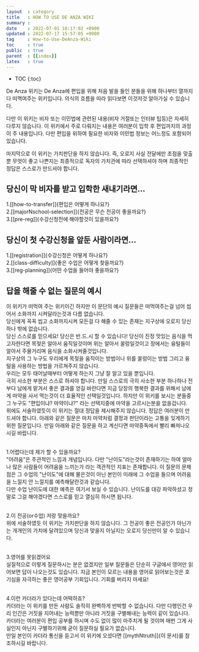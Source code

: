 ```yaml
---
layout  : category
title   : HOW TO USE DE ANZA WIKI
summary :
date    : 2022-07-01 18:17:02 +0900
updated : 2022-07-17 15:57:05 +0900
tag     : How-to-Use-DeAnza-Wiki
toc     : true
public  : true
parent  : [[index]]
latex   : true
---
```

* TOC
{:toc}

De Anza 위키는 De Anza에 편입을 위해 처음 발을 들인 분들을 위해 하나부터 열까지 다 떠멱여주는 위키입니다. 의식의 흐름을 따라 읽다보면 이것저것 알아가실 수 있습니다.

다만 이 위키는 비자 또는 이민법에 관련된 내용(비자 거절또는 인터뷰 팁등)은 자세히 다루지 않습니다.
이 위키에서 주로 다뤄지는 내용은 여러분이 입학 후 편입까지의 과정이 주 내용입니다. 다만 편입을 위하여 필요한 비자와 이민법 정보는 어느정도 포함되어 있습니다.

마지막으로 이 위키는 가치판단을 하지 않습니다. 즉, 오로지 사실 전달에만 초점을 맞출 뿐 무엇이 좋고 나쁜지는 최종적으로 독자의 가치관에 따라 선택하셔야 하며 최종적인 정답은 스스로가 만드셔야 합니다.


## 당신이 막 비자를 받고 입학한 새내기라면...

1.[[how-to-transfer]]{편입은 어떻게 하나요?}  
2.[[majorNschool-selection]]{전공은 무슨 전공이 좋을까요?}  
3.[[pre-reg]]{수강신청전에 해야할것이 있을까요?}

## 당신이 첫 수강신청을 앞둔 사람이라면...

1.[[registration]]{수강신청은 어떻게 하나요?}  
2.[[class-difficulty]]{좋은 수업은 어떻게 찾을까요?}  
3.[[reg-planning]]{어떤 수업을 들어야 좋을까요?}  

## 답을 해줄 수 없는 질문의 예시
이 위키가 떠먹여 주는 위키이긴 하지만 이 문단의 예시 질문들은 떠먹여주는걸 넘어 씹어서 소화까지 시켜달라는것과 다름 없습니다.  
당신에게 꼭꼭 씹고 소화까지시켜 모든걸 다 해줄 수 있는 존재는 지구상에 오로지 당신 하나 밖에 없습니다.  
당신 스스로를 믿으세요! 당신은 반.드.시 할 수 있습니다! 당신이 진정 맛있는 음식을 먹고자한다면 목젖은 알아서 움직일것이며 위는 알아서 꿀렁일것이고 장에서는 융털들이 알아서 주물거리며 음식을 소화시켜줄것입니다.  
지구상의 그 누구도 우리에게 목젖을 움직이는 방법이나 위를 꿀렁이는 방법 그리고 융털을 사용하는 방법을 가르쳐주지 않습니다.  
우리는 모두 태어날때부터 어떻게 하는지 그냥 잘 알고 있을 뿐입니다.
<br/>
극히 사소한 부분은 스스로 하셔야 합니다. 만일 스스로의 극히 사소한 부분 하나하나 전부다 남에게 맡겨서 좋은 결과를 얻길 바란다면 지금 당장의 행복한 결과를 위해서 남에게 마약을 사서 먹는것이 더 효율적인 선택일것입니다. 하지만 이 위키를 보시는 분들중 그 누구도 "편입이냐? 마약이냐?" 라는 선택지중에 마약을 고르시는분을 없을겁니다.  
위에도 서술하였듯이 이 위키는 절대 정답을 제시해주지 않습니다. 정답은 여러분이 만드셔야 합니다. 아래와 같은 질문은 마치 마약처럼 결정과 판단이라는 고통을 잊게하기 위한 질문입니다. 만일 아래와 같은 질문을 하고 계신다면 마약중독에서 빨리 빠져나오시길 바랍니다.  
<br/>

1.어렵다는데 제가 할 수 있을까요?  
"어려움"은 주관적인 느낌과 개념입니다. 다만 "난이도"라는것이 존재하기는 하여 얼마나 많은 사람들이 어려움을 느끼는가 라는 객관적인 지표는 존재합니다. 이 질문의 문제점은 그 수업의 "난이도"에 대해 물은것이 아닌 본인이 미래에 그 수업을 들으며 어려움을 느낄지 안 느낄지를 예측해달란것과 같습니다.  
다만 수업 난이도에 대한 예측은 여기서 보실 수 있습니다. 난이도를 대강 파악하셨고 정말로 그걸 해야겠다면 스스로를 믿고 열심히 하시면 됩니다.  
<br/>

2.이 전공(or수업) 저랑 맞을까요?  
위에 서술하였듯 이 위키는 가치판단을 하지 않습니다. 그 전공이 좋은 전공인가 아닌가는 개개인의 가치에 달려있으며 당신과 맞을지 아닐지는 오로지 당신만이 알 수 있습니다.  
<br/>

3.영어를 못읽겠어요  
실질적으로 이렇게 질문하시는 분은 없겠지만 일부 질문들은 단순히 구글에서 영어만 읽어보면 답이 나오는것도 있습니다. 지금 본인이 모르는 내용을 영어로 읽어보는것은 호기심을 자극하는 좋은 영어공부 기회입니다. 기회를 버리지 마세요!  
<br/>

4.이런 카더라가 있다는데 어떡하죠?  
카더라는 이 위키를 만든 사람도 솔직히 완벽하게 반박할 수 없습니다. 다만 다행인건 우리 인간은 거짓을 지어내는 능력뿐만 아니라 거짓을 구별해내는 능력이 같이 있습니다.  
카더라는 여러분이 편입 공부를 하시며 수도 없이 많이 마주치게 될 것이며 매번 그게 사실인지 아닌지 구별하기위해 굳이 질문하실 필요가 없습니다.  
만일 본인이 카더라 통신을 듣고서 이 위키에 오셨다면 [[mythNtruth]]{이 문서}를 참조하시길 바랍니다.

